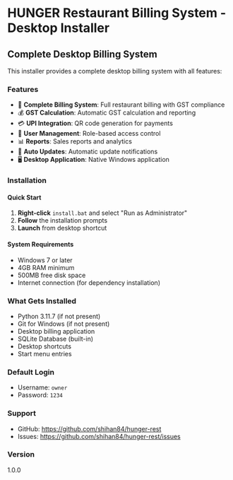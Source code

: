 # HUNGER Restaurant Billing System - Desktop Installer

## Complete Desktop Billing System

This installer provides a complete desktop billing system with all features:

### Features
- 🧾 **Complete Billing System**: Full restaurant billing with GST compliance
- 💰 **GST Calculation**: Automatic GST calculation and reporting
- 💳 **UPI Integration**: QR code generation for payments
- 👥 **User Management**: Role-based access control
- 📊 **Reports**: Sales reports and analytics
- 🔄 **Auto Updates**: Automatic update notifications
- 🖥️ **Desktop Application**: Native Windows application

### Installation

#### Quick Start
1. **Right-click** `install.bat` and select "Run as Administrator"
2. **Follow** the installation prompts
3. **Launch** from desktop shortcut

#### System Requirements
- Windows 7 or later
- 4GB RAM minimum
- 500MB free disk space
- Internet connection (for dependency installation)

### What Gets Installed
- Python 3.11.7 (if not present)
- Git for Windows (if not present)
- Desktop billing application
- SQLite Database (built-in)
- Desktop shortcuts
- Start menu entries

### Default Login
- Username: `owner`
- Password: `1234`

### Support
- GitHub: https://github.com/shihan84/hunger-rest
- Issues: https://github.com/shihan84/hunger-rest/issues

### Version
1.0.0
